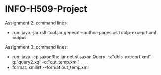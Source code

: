 # INFO-H509-Project

Assignment 2:
command lines:
- run: java -jar xslt-tool.jar generate-author-pages.xslt dblp-exceprt.xml output


Assignment 3: 
command lines:
- run: java -cp saxon9he.jar net.sf.saxon.Query -s:"dblp-exceprt.xml" -q:"query2.xq" -o:"out_temp.xml"
- format: xmllint --format out_temp.xml   
